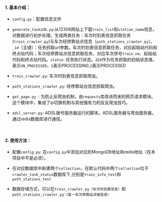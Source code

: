 #### 1. 基本介绍： 

- `config.py`：配置信息文件

- `generate_task2db.py`:从12306网站上下载`train_list`和`station_name`信息，对数据进行初步处理。生成两类任务：车次时刻表信息抓取任务(`train_crawler.py`)与车次经停靠站点信息（`path_stations_crawler.py`）。`_id`（主键）：任务抓取url参数。车次时刻表信息抓取任务，对应起始站代码和终点站代码；车次经停靠站点信息抓取任务，对应车次序号`train_no`、起始站代码和终点站代码。`status`: 任务执行状态。以`0`作为任务抓取的初始状态值，表示`UN_PROCESSED`，`1`表示PROCESSING,`2`表示PROCESSED

- `train_crawler.py`: 车次时刻表信息抓取爬虫。 

- `path_stations_crawler.py`:  经停靠站台信息抓取爬虫。

- `get_page.py `:  为防止反爬虫机制，由`requests`库改进而来的网页请求模块。这个模块中，集成了ip切换机制与其他强有力的反反爬虫技巧。

- `adsl_server.py`: ADSL拨号服务器运行的脚本。ADSL服务器与爬虫服务器，通过redis数据库进行通信。

  ​

#### 2. 使用方法：

- 配置`config.py`: 在`config.py`中添加对应的MongoDB地址和redis地址（在本项目中不是必须）。

- 在对应数据库中新建两个`collection`，在默认代码中两个`collection`位于`crawler_task_status`数据库下,分别是`train_info_test`和`path_stations_test`

- 数据存储方式，可以在`train_crawler.py（车次时刻表信息）`和`path_stations_crawler.py（某一车次停靠站详细信息）`

  ​